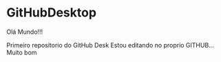 # GitHubDesktop
Olá Mundo!!!

Primeiro repositorio do GitHub Desk
Estou editando no proprio GITHUB... Muito bom
